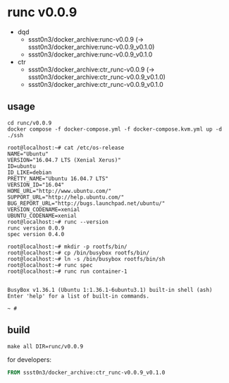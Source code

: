 # runc v0.0.9

* dqd
    * ssst0n3/docker_archive:runc-v0.0.9 (-> ssst0n3/docker_archive:runc-v0.0.9_v0.1.0)
    * ssst0n3/docker_archive:runc-v0.0.9_v0.1.0
* ctr
    * ssst0n3/docker_archive:ctr_runc-v0.0.9 (-> ssst0n3/docker_archive:ctr_runc-v0.0.9_v0.1.0)
    * ssst0n3/docker_archive:ctr_runc-v0.0.9_v0.1.0

## usage

```shell
cd runc/v0.0.9
docker compose -f docker-compose.yml -f docker-compose.kvm.yml up -d
./ssh
```

```shell
root@localhost:~# cat /etc/os-release 
NAME="Ubuntu"
VERSION="16.04.7 LTS (Xenial Xerus)"
ID=ubuntu
ID_LIKE=debian
PRETTY_NAME="Ubuntu 16.04.7 LTS"
VERSION_ID="16.04"
HOME_URL="http://www.ubuntu.com/"
SUPPORT_URL="http://help.ubuntu.com/"
BUG_REPORT_URL="http://bugs.launchpad.net/ubuntu/"
VERSION_CODENAME=xenial
UBUNTU_CODENAME=xenial
root@localhost:~# runc --version
runc version 0.0.9
spec version 0.4.0
```

```shell
root@localhost:~# mkdir -p rootfs/bin/
root@localhost:~# cp /bin/busybox rootfs/bin/
root@localhost:~# ln -s /bin/busybox rootfs/bin/sh
root@localhost:~# runc spec
root@localhost:~# runc run container-1


BusyBox v1.36.1 (Ubuntu 1:1.36.1-6ubuntu3.1) built-in shell (ash)
Enter 'help' for a list of built-in commands.

~ # 
```

## build

```shell
make all DIR=runc/v0.0.9
```

for developers:

```dockerfile
FROM ssst0n3/docker_archive:ctr_runc-v0.0.9_v0.1.0
```